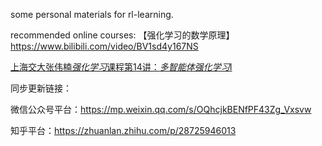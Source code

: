 some personal materials for rl-learning.

recommended online courses: 【强化学习的数学原理】https://www.bilibili.com/video/BV1sd4y167NS

[上海交大张伟楠*强化学习*课程第14讲：*多智能体强化学习*I](https://www.bilibili.com/video/BV1Qopze2E1M/?spm_id_from=333.337.search-card.all.click)

同步更新链接：

微信公众号平台：https://mp.weixin.qq.com/s/OQhcjkBENfPF43Zg_Vxsvw

知乎平台：https://zhuanlan.zhihu.com/p/28725946013

